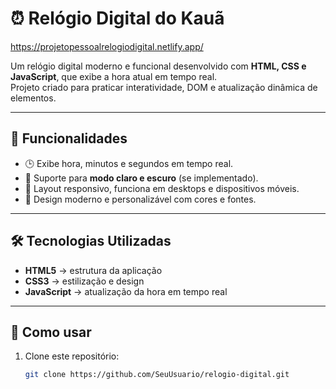 # ⏰ Relógio Digital do Kauã
https://projetopessoalrelogiodigital.netlify.app/

Um relógio digital moderno e funcional desenvolvido com **HTML, CSS e JavaScript**, que exibe a hora atual em tempo real.  
Projeto criado para praticar interatividade, DOM e atualização dinâmica de elementos.  

---

## 🚀 Funcionalidades
- 🕒 Exibe hora, minutos e segundos em tempo real.  
- 🌙 Suporte para **modo claro e escuro** (se implementado).  
- 📱 Layout responsivo, funciona em desktops e dispositivos móveis.  
- 🎨 Design moderno e personalizável com cores e fontes.  

---

## 🛠️ Tecnologias Utilizadas
- **HTML5** → estrutura da aplicação  
- **CSS3** → estilização e design  
- **JavaScript** → atualização da hora em tempo real  



---

## 📂 Como usar
1. Clone este repositório:  
   ```bash
   git clone https://github.com/SeuUsuario/relogio-digital.git
